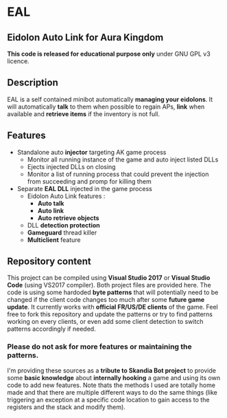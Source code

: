 # EAL
## Eidolon Auto Link for Aura Kingdom

**This code is released for educational purpose only** under GNU GPL v3 licence.

## Description
EAL is a self contained minibot automatically **managing your eidolons**. It will automatically **talk** to them when possible to regain APs, **link** when available and **retrieve items** if the inventory is not full.

## Features
- Standalone auto **injector** targeting AK game process
  - Monitor all running instance of the game and auto inject listed DLLs
  - Ejects injected DLLs on closing
  - Monitor a list of running process that could prevent the injection from succeeding and promp for killing them
- Separate **EAL DLL** injected in the game process
  - Eidolon Auto Link features :
    - **Auto talk**
    - **Auto link**
    - **Auto retrieve objects**
  - DLL **detection protection**
  - **Gameguard** thread killer
  - **Multiclient** feature
  
## Repository content
This project can be compiled using **Visual Studio 2017** or **Visual Studio Code** (using VS2017 compiler). Both project files are provided here.
The code is using some hardoded **byte patterns** that will potentially need to be changed if the client code changes too much after some **future game update**. It currently works with **official FR/US/DE clients** of the game. Feel free to fork this repository and update the patterns or try to find patterns working on every clients, or even add some client detection to switch patterns accordingly if needed.


### Please do not ask for more features or maintaining the patterns.
I'm providing these sources as a **tribute to Skandia Bot project** to provide some **basic knowledge** about **internally hooking** a game and using its own code to add new features.
Note thats the methods I used are totally home made and that there are multiple different ways to do the same things (like triggering an exception at a specific code location to gain access to the registers and the stack and modify them).
